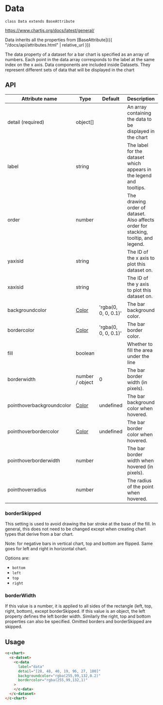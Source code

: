 # Data
`class Data extends BaseAttribute`

https://www.chartjs.org/docs/latest/general/

Data inherits all the properties from [BaseAttribute]({{ "/docs/api/attributes.html" | relative_url }})

The data property of a dataset for a bar chart is specified as an array of numbers. Each point in the data array corresponds to the label at the same index on the x axis.
Data components are included inside Datasets. They represent different sets of data that will be displayed in the chart

## API

| Attribute name | Type | Default | Description | Chart
| --- | --- | --- | --- | ---
| detail (required) | object[] |  | An array containing the data to be displayed in the chart | All
| label | string |  | The label for the dataset which appears in the legend and tooltips. | Bar, Line
| order | number |  | The drawing order of dataset. Also affects order for stacking, tooltip, and legend. | Bar, Line
| yaxisid | string |  | The ID of the x axis to plot this dataset on. | Bar, Line
| xaxisid | string |  | The ID of the y axis to plot this dataset on. | Bar, Line
| backgroundcolor | [Color](https://www.chartjs.org/docs/latest/general/colors.html) | 'rgba(0, 0, 0, 0.1)' | The bar background color. | Bar, Line
| bordercolor | [Color](https://www.chartjs.org/docs/latest/general/colors.html) | 'rgba(0, 0, 0, 0.1)' | The bar border color. | Bar, Line
| fill | boolean |  | Whether to fill the area under the line | Line
| borderwidth | number / object | 0 | The bar border width (in pixels). | Bar, Line
| pointhoverbackgroundcolor | [Color](https://www.chartjs.org/docs/latest/general/colors.html) | undefined | The bar background color when hovered. | Bar, Line
| pointhoverbordercolor | [Color](https://www.chartjs.org/docs/latest/general/colors.html) | undefined | The bar border color when hovered. | Bar, Line
| pointhoverborderwidth | number |  | The bar border width when hovered (in pixels). | Bar, Line
| pointhoverradius | number |  | The radius of the point when hovered. | Line


### borderSkipped
This setting is used to avoid drawing the bar stroke at the base of the fill. In general, this does not need to be changed except when creating chart types that derive from a bar chart.

Note: for negative bars in vertical chart, top and bottom are flipped. Same goes for left and right in horizontal chart.

Options are:

- `bottom`
- `left`
- `top`
- `right`

### borderWidth
If this value is a number, it is applied to all sides of the rectangle (left, top, right, bottom), except borderSkipped. If this value is an object, the left property defines the left border width. Similarly the right, top and bottom properties can also be specified. Omitted borders and borderSkipped are skipped.


## Usage

```html
<c-chart>
  <c-datset>
    <c-data
      label="data"
      detail="[28, 48, 40, 19, 96, 27, 100]"
      backgroundcolor="rgba(255,99,132,0.2)"
      bordercolor="rgba(255,99,132,1)"
    >
    </c-data>
  </c-dataset>
</c-chart>
```
